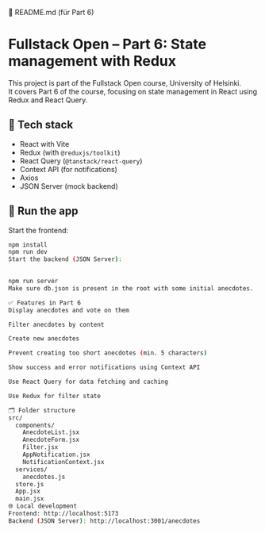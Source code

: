 📄 README.md (für Part 6)
# Fullstack Open – Part 6: State management with Redux

This project is part of the Fullstack Open course, University of Helsinki.  
It covers Part 6 of the course, focusing on state management in React using Redux and React Query.

## 🔧 Tech stack

- React with Vite
- Redux (with `@reduxjs/toolkit`)
- React Query (`@tanstack/react-query`)
- Context API (for notifications)
- Axios
- JSON Server (mock backend)

## 🚀 Run the app

Start the frontend:

```bash
npm install
npm run dev
Start the backend (JSON Server):

 
npm run server
Make sure db.json is present in the root with some initial anecdotes.

✅ Features in Part 6
Display anecdotes and vote on them

Filter anecdotes by content

Create new anecdotes

Prevent creating too short anecdotes (min. 5 characters)

Show success and error notifications using Context API

Use React Query for data fetching and caching

Use Redux for filter state

🗂 Folder structure
src/
  components/
    AnecdoteList.jsx
    AnecdoteForm.jsx
    Filter.jsx
    AppNotification.jsx
    NotificationContext.jsx
  services/
    anecdotes.js
  store.js
  App.jsx
  main.jsx
🌐 Local development
Frontend: http://localhost:5173
Backend (JSON Server): http://localhost:3001/anecdotes

